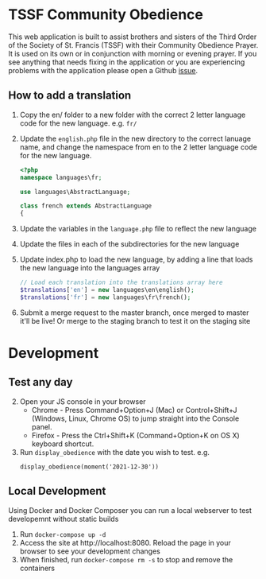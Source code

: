 # TSSF Community Obedience
This web application is built to assist brothers and sisters of the Third Order of the Society of St. Francis (TSSF) with their Community Obedience Prayer. It is used on its own or in conjunction with morning or evening prayer.
If you see anything that needs fixing in the application or you are experiencing problems with the application please open a Github [issue](https://github.com/TSSF-Asia-Pacific/communityobedience/issues).

## How to add a translation

1. Copy the en/ folder to a new folder with the correct 2 letter language code for the new language. e.g. ```fr/```

2. Update the `english.php` file in the new directory to the correct lanuage name, and change the namespace from en to the 2 letter language code for the new language.
   ```php
   <?php
   namespace languages\fr;
   
   use languages\AbstractLanguage;
   
   class french extends AbstractLanguage
   {
   ```

3. Update the variables in the `language.php` file to reflect the new language

4. Update the files in each of the subdirectories for the new language

5. Update index.php to load the new language, by adding a line that loads the new language into the languages array
   ```php
   // Load each translation into the translations array here
   $translations['en'] = new languages\en\english();
   $translations['fr'] = new languages\fr\french();
   ```
   
7. Submit a merge request to the master branch, once merged to master it'll be live! Or merge to the staging branch to test it on the staging site

# Development

## Test any day
2. Open your JS console in your browser 
   * Chrome - Press Command+Option+J (Mac) or Control+Shift+J (Windows, Linux, Chrome OS) to jump straight into the Console panel.
   * Firefox - Press the Ctrl+Shift+K (Command+Option+K on OS X) keyboard shortcut.
3. Run `display_obedience` with the date you wish to test. e.g.
   ```
   display_obedience(moment('2021-12-30'))
   ```
   
## Local Development
Using Docker and Docker Composer you can run a local webserver to test developemnt without static builds
1. Run `docker-compose up -d`
2. Access the site at http://localhost:8080. Reload the page in your browser to see your development changes
3. When finished, run `docker-compose rm -s` to stop and remove the containers



